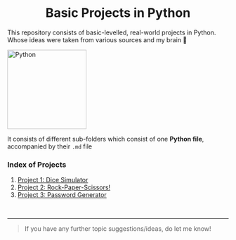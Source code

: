 <h1 align = "center">Basic Projects in Python</h1>

 This repository consists of basic-levelled, real-world projects in Python. Whose ideas were taken from various sources and my brain 🧠
 
 <img src = "https://upload.wikimedia.org/wikipedia/commons/thumb/c/c3/Python-logo-notext.svg/1024px-Python-logo-notext.svg.png" alt = "Python" height = 180 width = 180>
 
It consists of different sub-folders which consist of one **Python file**, accompanied by their `.md` file
<br>
 ### Index of Projects 
 
1. [Project 1: Dice Simulator](https://github.com/TERNION-1121/Basic-Projects-in-Python/tree/main/Project%201-%20Dice%20Simulator)
2. [Project 2: Rock-Paper-Scissors!](https://github.com/TERNION-1121/Basic-Projects-in-Python/tree/main/Project%202-%20Rock-Paper-Scissors!)
3. [Project 3: Password Generator](https://github.com/TERNION-1121/Basic-Projects-in-Python/tree/main/Project%203-%20Password%20Generator)
<br>
<hr>

> If you have any further topic suggestions/ideas, do let me know!
